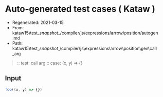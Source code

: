 # Auto-generated test cases ( Kataw )
- Regenerated: 2021-03-15
- From: kataw15\test\__snapshot__/compiler/js/expressions/arrow/position/autogen.md
- Path: kataw15\test\__snapshot__\compiler\js\expressions\arrow\position\gen\call_arg
> :: test: call arg
> :: case: (x, y) => {}
## Input

`````js
foo((x, y) => {})
`````
